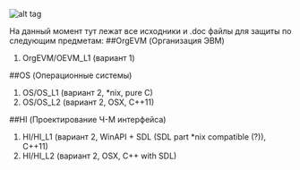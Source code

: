 ![alt tag](http://memesmix.net/media/created/dw7faw.jpg)

На данный момент тут лежат все исходники и .doc файлы для защиты по следующим предметам:
##OrgEVM (Организация ЭВМ)
1. OrgEVM/OEVM_L1 (вариант 1)

##OS (Операционные системы)
1. OS/OS_L1 (вариант 2, *nix, pure C)
2. OS/OS_L2 (вариант 2, OSX, C++11)

##HI (Проектирование Ч-М интерфейса)
1. HI/HI_L1 (вариант 2, WinAPI + SDL (SDL part *nix compatible (?)), C++11)
2. HI/HI_L2 (вариант 2, OSX, C++ with SDL)
